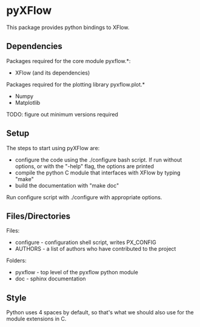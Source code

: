 pyXFlow
=======

This package provides python bindings to XFlow.


Dependencies
------------
Packages required for the core module pyxflow.*:
* XFlow (and its dependencies)

Packages required for the plotting library pyxflow.plot.*
* Numpy
* Matplotlib

TODO: figure out minimum versions required


Setup
-----
The steps to start using pyXFlow are:
* configure the code using the ./configure bash script.  If run without
    options, or with the "-help" flag, the options are printed
* compile the python C module that interfaces with XFlow by typing "make"
* build the documentation with "make doc"

Run configure script with ./configure with appropriate options.


Files/Directories
-----------------
Files:
* configure - configuration shell script, writes PX_CONFIG
* AUTHORS - a list of authors who have contributed to the project

Folders:
* pyxflow - top level of the pyxflow python module
* doc - sphinx documentation


Style
-----
Python uses 4 spaces by default, so that's what we should also use for the module extensions in C.

